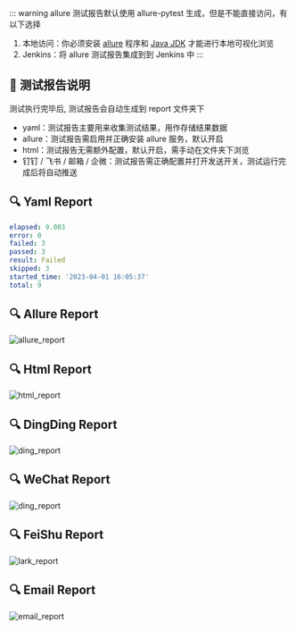 ::: warning
allure 测试报告默认使用 allure-pytest 生成，但是不能直接访问，有以下选择

1. 本地访问：你必须安装 [allure](https://www.yuque.com/poloyy/python/aiqlmi)
   程序和 [Java JDK](https://adoptopenjdk.net/archive.html?variant=openjdk8&jvmVariant=hotspot) 才能进行本地可视化浏览
2. Jenkins：将 allure 测试报告集成到到 Jenkins 中
:::

## 📝 测试报告说明

测试执行完毕后, 测试报告会自动生成到 report 文件夹下

- yaml：测试报告主要用来收集测试结果，用作存储结果数据
- allure：测试报告需启用并正确安装 allure 服务，默认开启
- html：测试报告无需额外配置，默认开启，需手动在文件夹下浏览
- 钉钉 / 飞书 / 邮箱 / 企微：测试报告需正确配置并打开发送开关，测试运行完成后将自动推送

🔍 Yaml Report
-

```yaml
elapsed: 9.003
error: 0
failed: 3
passed: 3
result: Failed
skipped: 3
started_time: '2023-04-01 16:05:37'
total: 9
```

🔍 Allure Report
-
<img :src="$withBase('/assets/img/allure_report.jpg')" alt="allure_report">

🔍 Html Report
-
<img :src="$withBase('/assets/img/html_report.jpg')" alt="html_report">

🔍 DingDing Report
-
<img :src="$withBase('/assets/img/ding_report.jpg')" alt="ding_report">

🔍 WeChat Report
-
<img :src="$withBase('/assets/img/ding_report.jpg')" alt="ding_report">

🔍 FeiShu Report
-
<img :src="$withBase('/assets/img/lark_report.jpg')" alt="lark_report">

🔍 Email Report
-
<img :src="$withBase('/assets/img/email_report.jpg')" alt="email_report">

